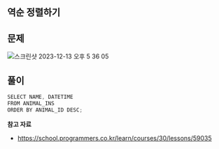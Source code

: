 ## 역순 정렬하기

## 문제

![스크린샷 2023-12-13 오후 5 36 05](https://github.com/Heo-y-y/development-blog/assets/112863029/840d61c2-bcf4-4ac0-a7d4-6d392243abee)

## 풀이

```java
SELECT NAME, DATETIME
FROM ANIMAL_INS
ORDER BY ANIMAL_ID DESC;
```

**참고 자료**

- <https://school.programmers.co.kr/learn/courses/30/lessons/59035>
